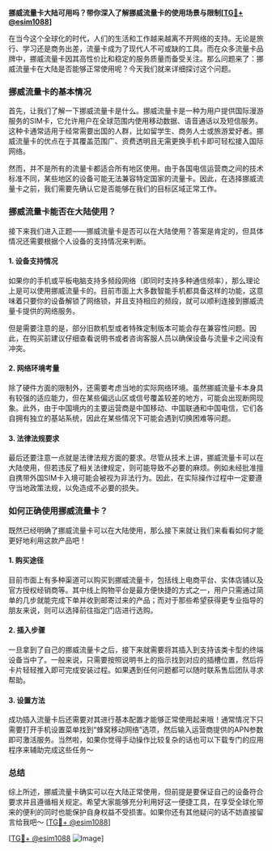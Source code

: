 **挪威流量卡大陆可用吗？带你深入了解挪威流量卡的使用场景与限制[[TG💪+ @esim1088](https://t.me/s/esim1088)]**

在当今这个全球化的时代，人们的生活和工作越来越离不开网络的支持。无论是旅行、学习还是商务出差，流量卡成为了现代人不可或缺的工具。而在众多流量卡品牌中，挪威流量卡因其高性价比和稳定的服务质量而备受关注。那么问题来了：挪威流量卡在大陆是否能够正常使用呢？今天我们就来详细探讨这个问题。

### 挪威流量卡的基本情况

首先，让我们了解一下挪威流量卡是什么。挪威流量卡是一种为用户提供国际漫游服务的SIM卡，它允许用户在全球范围内使用移动数据、语音通话以及短信服务。这种卡通常适用于经常需要出国的人群，比如留学生、商务人士或旅游爱好者。挪威流量卡的优点在于其覆盖范围广、资费透明且无需更换手机卡即可轻松接入国际网络。

然而，并不是所有的流量卡都适合所有地区使用。由于各国电信运营商之间的技术标准不同，某些地区的设备可能无法兼容特定国家的流量卡。因此，在选择挪威流量卡之前，我们需要先确认它是否能够在我们的目标区域正常工作。

### 挪威流量卡能否在大陆使用？

接下来我们进入正题——挪威流量卡是否可以在大陆使用？答案是肯定的，但具体情况还需要根据个人设备的支持情况来判断。

#### 1. 设备支持情况
如果你的手机或平板电脑支持多频段网络（即同时支持多种通信频率），那么理论上是可以使用挪威流量卡的。目前市面上大多数智能手机都具备这样的功能，这意味着只要你的设备解锁了网络锁，并且支持相应的频段，就可以顺利连接到挪威流量卡提供的网络服务。

但是需要注意的是，部分旧款机型或者特殊定制版本可能会存在兼容性问题。因此，在购买前建议仔细查看说明书或者咨询客服人员以确保设备与流量卡之间没有冲突。

#### 2. 网络环境考量
除了硬件方面的限制外，还需要考虑当地的实际网络环境。虽然挪威流量卡本身具有较强的适应能力，但在某些偏远山区或信号覆盖较差的地方，可能会出现断网现象。此外，由于中国境内的主要运营商是中国移动、中国联通和中国电信，它们各自拥有独立的基站系统，因此在某些情况下可能会遇到切换困难等问题。

#### 3. 法律法规要求
最后还要注意一点就是法律法规方面的要求。尽管从技术上讲，挪威流量卡可以在大陆使用，但若违反了相关法律规定，则可能导致不必要的麻烦。例如未经批准擅自携带外国SIM卡入境可能会被视为非法行为。因此，在实际操作过程中一定要遵守当地政策法规，以免造成不必要的损失。

### 如何正确使用挪威流量卡？

既然已经明确了挪威流量卡可以在大陆使用，那么接下来就让我们来看看如何才能更好地利用这款产品吧！

#### 1. 购买途径
目前市面上有多种渠道可以购买到挪威流量卡，包括线上电商平台、实体店铺以及官方授权经销商等。其中线上购物平台是最方便快捷的方式之一，用户只需通过简单的几步就能完成下单并收到邮寄过来的产品；而对于那些希望获得更专业指导的朋友来说，则可以选择前往指定门店进行选购。

#### 2. 插入步骤
一旦拿到了自己的挪威流量卡之后，接下来就需要将其插入到支持该类卡型的终端设备当中了。一般来说，只需要按照说明书上的指示找到对应的插槽位置，然后将卡片轻轻推入即可完成安装过程。如果遇到任何问题都可以随时联系售后团队寻求帮助。

#### 3. 设置方法
成功插入流量卡后还需要对其进行基本配置才能够正常使用起来哦！通常情况下只需要打开手机设置菜单找到“蜂窝移动网络”选项，然后输入运营商提供的APN参数即可激活服务。当然啦，如果你觉得手动操作比较复杂的话也可以下载专门的应用程序来辅助完成这些任务～

### 总结

综上所述，挪威流量卡确实可以在大陆正常使用，但前提是要保证自己的设备符合要求并且遵循相关规定。希望大家能够充分利用好这一便捷工具，在享受全球化带来的便利的同时也能保护自身权益不受损害。如果你还有其他疑问的话不妨直接留言给我吧～ [[TG💪+ @esim1088](https://t.me/s/esim1088)]

[[TG💪+ @esim1088](https://t.me/s/esim1088) ![Image](https://i.postimg.cc/4NQfJmqS/Snipaste-2025-05-13-00-14-12.png)]